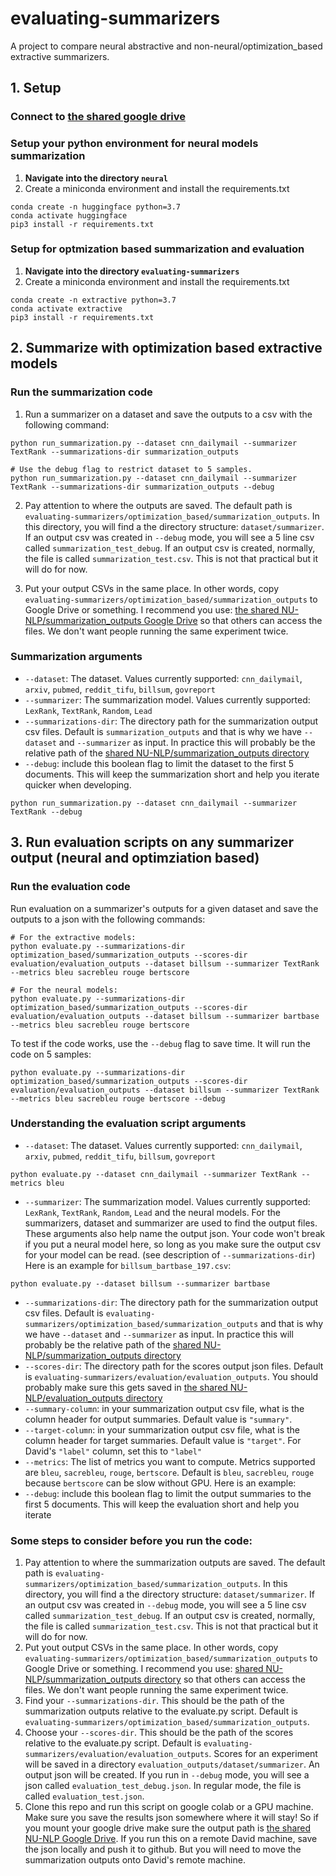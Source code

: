 # evaluating-summarizers

A project to compare neural abstractive and non-neural/optimization_based extractive summarizers.

## 1. Setup

###  Connect to [the shared google drive](https://drive.google.com/drive/folders/1DEPi12LsAozAQeNym5UVVj3i_6_AL5_X?usp=sharing)

###  Setup your python environment for neural models summarization
1. **Navigate into the directory `neural`**
2. Create a miniconda environment and install the requirements.txt
```
conda create -n huggingface python=3.7
conda activate huggingface
pip3 install -r requirements.txt
```

###  Setup for optmization based summarization and evaluation
1. **Navigate into the directory `evaluating-summarizers`**
2. Create a miniconda environment and install the requirements.txt

```
conda create -n extractive python=3.7
conda activate extractive
pip3 install -r requirements.txt
```

## 2. Summarize with optimization based extractive models

### Run the summarization code
1. Run a summarizer on a dataset and save the outputs to a csv with the following command:
```python3
python run_summarization.py --dataset cnn_dailymail --summarizer TextRank --summarizations-dir summarization_outputs

# Use the debug flag to restrict dataset to 5 samples.
python run_summarization.py --dataset cnn_dailymail --summarizer TextRank --summarizations-dir summarization_outputs --debug
```
2. Pay attention to where the outputs are saved. The default path is `evaluating-summarizers/optimization_based/summarization_outputs`. In this directory, you will find a the directory structure: `dataset/summarizer`. If an output csv was created in `--debug` mode, you will see a 5 line csv called `summarization_test_debug`. If an output csv is created, normally, the file is called `summarization_test.csv`. This is not that practical but it will do for now.

3. Put your output CSVs in the same place. In other words, copy `evaluating-summarizers/optimization_based/summarization_outputs` to Google Drive or something. I recommend you use: [the shared NU-NLP/summarization_outputs Google Drive](https://drive.google.com/drive/folders/1yDzktsBUhMsS8vzWREKk54XO34ljQGin?usp=sharing) so that others can access the files. We don't want people running the same experiment twice.

### Summarization arguments

* `--dataset`: The dataset. Values currently supported: `cnn_dailymail`, `arxiv`, `pubmed`, `reddit_tifu`, `billsum`, `govreport`
* `--summarizer`: The summarization model. Values currently supported: `LexRank`, `TextRank`, `Random`, `Lead`
* `--summarizations-dir`: The directory path for the summarization output csv files. Default is `summarization_outputs` and that is why we have `--dataset` and `--summarizer` as input. In practice this will probably be the relative path of the [shared NU-NLP/summarization_outputs directory](https://drive.google.com/drive/folders/1yDzktsBUhMsS8vzWREKk54XO34ljQGin?usp=sharing)
* `--debug`: include this boolean flag to limit the dataset to the first 5 documents. This will keep the summarization short and help you iterate quicker when developing.
```python3
python run_summarization.py --dataset cnn_dailymail --summarizer TextRank --debug
```

## 3. Run evaluation scripts on any summarizer output (neural and optimziation based)
### Run the evaluation code
Run evaluation on a summarizer's outputs for a given dataset and save the outputs to a json with the following commands:  
```python3
# For the extractive models:
python evaluate.py --summarizations-dir optimization_based/summarization_outputs --scores-dir evaluation/evaluation_outputs --dataset billsum --summarizer TextRank --metrics bleu sacrebleu rouge bertscore

# For the neural models:
python evaluate.py --summarizations-dir optimization_based/summarization_outputs --scores-dir evaluation/evaluation_outputs --dataset billsum --summarizer bartbase --metrics bleu sacrebleu rouge bertscore 
```
To test if the code works, use the `--debug` flag to save time. It will run the code on 5 samples:
```python3
python evaluate.py --summarizations-dir optimization_based/summarization_outputs --scores-dir evaluation/evaluation_outputs --dataset billsum --summarizer TextRank --metrics bleu sacrebleu rouge bertscore --debug
```

### Understanding the evaluation script arguments

* `--dataset`: The dataset. Values currently supported: `cnn_dailymail`, `arxiv`, `pubmed`, `reddit_tifu`, `billsum`, `govreport`
```python3
python evaluate.py --dataset cnn_dailymail --summarizer TextRank --metrics bleu
```
* `--summarizer`: The summarization model. Values currently supported: `LexRank`, `TextRank`, `Random`, `Lead` and the neural models. For the summarizers, dataset and summarizer are used to find the output files. These arguments also help name the output json. Your code won't break if you put a neural model here, so long as you make sure the output csv for your model can be read. (see description of `--summarizations-dir`) 
Here is an example for `billsum_bartbase_197.csv`:
```python3
python evaluate.py --dataset billsum --summarizer bartbase
```
* `--summarizations-dir`: The directory path for the summarization output csv files. Default is `evaluating-summarizers/optimization_based/summarization_outputs` and that is why we have `--dataset` and `--summarizer` as input. In practice this will probably be the relative path of the [shared NU-NLP/summarization_outputs directory](https://drive.google.com/drive/folders/1yDzktsBUhMsS8vzWREKk54XO34ljQGin?usp=sharing)
* `--scores-dir`: The directory path for the scores output json files. Default is `evaluating-summarizers/evaluation/evaluation_outputs`.  You should probably make sure this gets saved in [the shared NU-NLP/evaluation_outputs directory](https://drive.google.com/drive/folders/1thiUxz5DbP2-3SIWegHBJcEHsJ6WTpRl?usp=sharing)
* `--summary-column`: in your summarization output csv file, what is the column header for output summaries. Default value is `"summary"`.
* `--target-column`: in your summarization output csv file, what is the column header for target summaries. Default value is `"target"`. For David's `"label"` column, set this to `"label"`  
* `--metrics`: The list of metrics you want to compute. Metrics supported are `bleu`, `sacrebleu`, `rouge`, `bertscore`. Default is `bleu`, `sacrebleu`, `rouge` because `bertscore` can be slow without GPU. Here is an example:
* `--debug`: include this boolean flag to limit the output summaries to the first 5 documents. This will keep the evaluation short and help you iterate 


### Some steps to consider before you run the code:
1. Pay attention to where the summarization outputs are saved. The default path is `evaluating-summarizers/optimization_based/summarization_outputs`. In this directory, you will find a the directory structure: `dataset/summarizer`. If an output csv was created in `--debug` mode, you will see a 5 line csv called `summarization_test_debug`. If an output csv is created, normally, the file is called `summarization_test.csv`. This is not that practical but it will do for now.
2. Put yout output CSVs in the same place. In other words, copy `evaluating-summarizers/optimization_based/summarization_outputs` to Google Drive or something. I recommend you use: [shared NU-NLP/summarization_outputs directory](https://drive.google.com/drive/folders/1yDzktsBUhMsS8vzWREKk54XO34ljQGin?usp=sharing) so that others can access the files. We don't want people running the same experiment twice. 
3. Find your `--summarizations-dir`. This should be the path of the summarization outputs relative to the evaluate.py script. Default is `evaluating-summarizers/optimization_based/summarization_outputs`.
4. Choose your `--scores-dir`. This should be the path of the scores relative to the evaluate.py script. Default is `evaluating-summarizers/evaluation/evaluation_outputs`. Scores for an experiment will be saved in a directory `evaluation_outputs/dataset/summarizer`. An output json will be created. If you run in `--debug` mode, you will see a json called `evaluation_test_debug.json`. In regular mode, the file is called `evaluation_test.json`. 
5. Clone this repo and run this script on google colab or a GPU machine. Make sure you save the results json somewhere where it will stay! So if you mount your google drive make sure the output path is [the shared NU-NLP Google Drive](https://drive.google.com/drive/folders/1DEPi12LsAozAQeNym5UVVj3i_6_AL5_X). If you run this on a remote David machine, save the json locally and push it to github. But you will need to move the summarization outputs onto David's remote machine.
